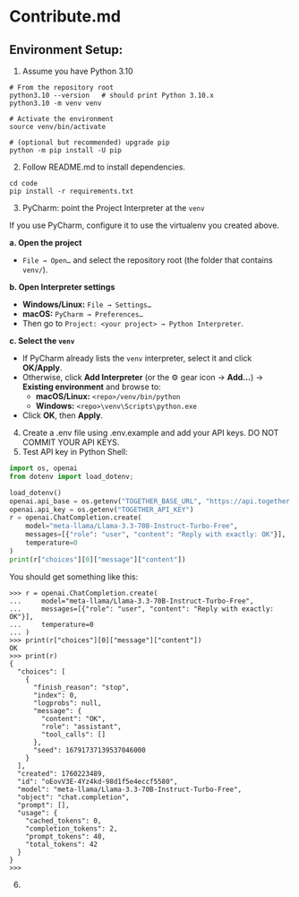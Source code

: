 # Contribute.md

## Environment Setup:

1. Assume you have Python 3.10

```shell
# From the repository root
python3.10 --version   # should print Python 3.10.x
python3.10 -m venv venv

# Activate the environment
source venv/bin/activate

# (optional but recommended) upgrade pip
python -m pip install -U pip
```

2. Follow README.md to install dependencies.

```shell
cd code
pip install -r requirements.txt
```

3. PyCharm: point the Project Interpreter at the `venv`

If you use PyCharm, configure it to use the virtualenv you created above.

**a. Open the project**

- `File → Open…` and select the repository root (the folder that contains `venv/`).

**b. Open Interpreter settings**

- **Windows/Linux:** `File → Settings…`
- **macOS:** `PyCharm → Preferences…`
- Then go to `Project: <your project> → Python Interpreter`.

**c. Select the `venv`**

- If PyCharm already lists the `venv` interpreter, select it and click **OK/Apply**.
- Otherwise, click **Add Interpreter** (or the ⚙️ gear icon → **Add…**) → **Existing environment** and browse to:
    - **macOS/Linux:** `<repo>/venv/bin/python`
    - **Windows:** `<repo>\venv\Scripts\python.exe`
- Click **OK**, then **Apply**.

4. Create a .env file using .env.example and add your API keys. DO NOT COMMIT YOUR API KEYS.
5. Test API key in Python Shell:

```python 
import os, openai
from dotenv import load_dotenv;

load_dotenv()
openai.api_base = os.getenv("TOGETHER_BASE_URL", "https://api.together.xyz/v1")
openai.api_key = os.getenv("TOGETHER_API_KEY")
r = openai.ChatCompletion.create(
    model="meta-llama/Llama-3.3-70B-Instruct-Turbo-Free",
    messages=[{"role": "user", "content": "Reply with exactly: OK"}],
    temperature=0
)
print(r["choices"][0]["message"]["content"])
```

You should get something like this:

```
>>> r = openai.ChatCompletion.create(
...     model="meta-llama/Llama-3.3-70B-Instruct-Turbo-Free",
...     messages=[{"role": "user", "content": "Reply with exactly: OK"}],
...     temperature=0
... )
>>> print(r["choices"][0]["message"]["content"])
OK
>>> print(r)
{
  "choices": [
    {
      "finish_reason": "stop",
      "index": 0,
      "logprobs": null,
      "message": {
        "content": "OK",
        "role": "assistant",
        "tool_calls": []
      },
      "seed": 16791737139537046000
    }
  ],
  "created": 1760223489,
  "id": "oEovV3E-4Yz4kd-98d1f5e4eccf5580",
  "model": "meta-llama/Llama-3.3-70B-Instruct-Turbo-Free",
  "object": "chat.completion",
  "prompt": [],
  "usage": {
    "cached_tokens": 0,
    "completion_tokens": 2,
    "prompt_tokens": 40,
    "total_tokens": 42
  }
}
>>> 
```

6. 